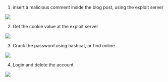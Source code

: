 


1. insert a malicious comment inside the blog post, using the exploit server

![](PortSwigger-Solution/static/img/Pasted_image_20231106224817.png)

2. Get the cookie value at the exploit server 

![](PortSwigger-Solution/static/img/Pasted_image_20231106225001.png)

3. Crack the password using hashcat, or find online 

![](PortSwigger-Solution/static/img/Pasted_image_20231106225046.png)

4. Login and delete the account

![](PortSwigger-Solution/static/img/Pasted_image_20231106225106.png)